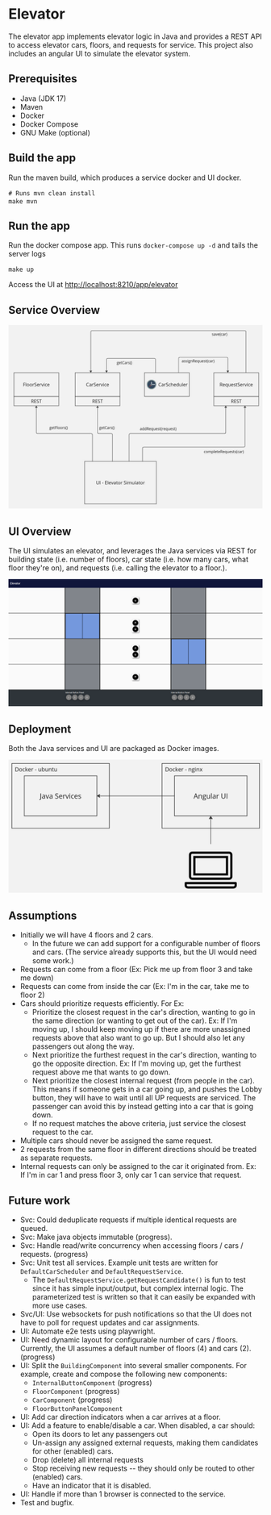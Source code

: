 # Elevator

The elevator app implements elevator logic in Java and provides a REST API to access elevator cars, floors, and requests for service.
This project also includes an angular UI to simulate the elevator system.

## Prerequisites

* Java (JDK 17)
* Maven
* Docker
* Docker Compose
* GNU Make (optional)

## Build the app

Run the maven build, which produces a service docker and UI docker.

```
# Runs mvn clean install
make mvn
```

## Run the app

Run the docker compose app. This runs `docker-compose up -d` and tails the server logs

```
make up
```

Access the UI at [http://localhost:8210/app/elevator](http://localhost:8210/app/elevator)

## Service Overview

![Services](./service-flow.jpg)

## UI Overview

The UI simulates an elevator, and leverages the Java services via REST for building state (i.e. number of floors),
car state (i.e. how many cars, what floor they're on), and requests (i.e. calling the elevator to a floor.).

![UI](./ui.png)

## Deployment
Both the Java services and UI are packaged as Docker images.

![Dockers](./dockers.jpg)

## Assumptions

* Initially we will have 4 floors and 2 cars.
  * In the future we can add support for a configurable number of floors and cars. (The service already supports this, but the UI would need some work.)
* Requests can come from a floor (Ex: Pick me up from floor 3 and take me down)
* Requests can come from inside the car (Ex: I'm in the car, take me to floor 2)
* Cars should prioritize requests efficiently. For Ex:
  * Prioritize the closest request in the car's direction, wanting to go in the same direction (or wanting to get out of the car). Ex: If I'm moving up, I should keep moving up if there are more unassigned requests above that also want to go up. But I should also let any passengers out along the way.
  * Next prioritize the furthest request in the car's direction, wanting to go the opposite direction. Ex: If I'm moving up, get the furthest request above me that wants to go down.
  * Next prioritize the closest internal request (from people in the car). This means if someone gets in a car going up, and pushes the Lobby button, they will have to wait until all UP requests are serviced. The passenger can avoid this by instead getting into a car that is going down.
  * If no request matches the above criteria, just service the closest request to the car.
* Multiple cars should never be assigned the same request.
* 2 requests from the same floor in different directions should be treated as separate requests.
* Internal requests can only be assigned to the car it originated from. Ex: If I'm in car 1 and press floor 3, only car 1 can service that request.

## Future work

- Svc: Could deduplicate requests if multiple identical requests are queued.
- Svc: Make java objects immutable (progress).
- Svc: Handle read/write concurrency when accessing floors / cars / requests. (progress)
- Svc: Unit test all services. Example unit tests are written for `DefaultCarScheduler` and `DefaultRequestService`.
  - The `DefaultRequestService.getRequestCandidate()` is fun to test since it has simple input/output, but complex internal logic. The parameterized test is written so that it can easily be expanded with more use cases.
- Svc/UI: Use websockets for push notifications so that the UI does not have to poll for request updates and car assignments.
- UI: Automate e2e tests using playwright.
- UI: Need dynamic layout for configurable number of cars / floors. Currently, the UI assumes a default number of floors (4) and cars (2). (progress)
- UI: Split the `BuildingComponent` into several smaller components. For example, create and compose the following new components:
  - `InternalButtonComponent` (progress)
  - `FloorComponent` (progress)
  - `CarComponent` (progress)
  - `FloorButtonPanelComponent`
- UI: Add car direction indicators when a car arrives at a floor.
- UI: Add a feature to enable/disable a car. When disabled, a car should:
  - Open its doors to let any passengers out
  - Un-assign any assigned external requests, making them candidates for other (enabled) cars.
  - Drop (delete) all internal requests
  - Stop receiving new requests -- they should only be routed to other (enabled) cars.
  - Have an indicator that it is disabled.
- UI: Handle if more than 1 browser is connected to the service.
- Test and bugfix.
